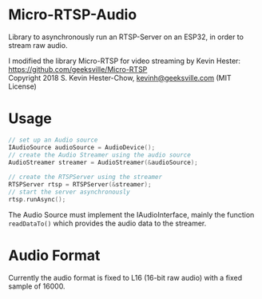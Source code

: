 # Micro-RTSP-Audio

Library to asynchronously run an RTSP-Server on an ESP32, in order to stream raw audio.

I modified the library Micro-RTSP for video streaming by Kevin Hester: https://github.com/geeksville/Micro-RTSP<br>
Copyright 2018 S. Kevin Hester-Chow, kevinh@geeksville.com (MIT License)

# Usage 

```C++
// set up an Audio source
IAudioSource audioSource = AudioDevice();
// create the Audio Streamer using the audio source
AudioStreamer streamer = AudioStreamer(&audioSource);
    
// create the RTSPServer using the streamer
RTSPServer rtsp = RTSPServer(&streamer);
// start the server asynchronously 
rtsp.runAsync();
```

The Audio Source must implement the IAudioInterface, mainly the function `readDataTo()` which provides the audio data to the streamer.

# Audio Format

Currently the audio format is fixed to L16 (16-bit raw audio) with a fixed sample of 16000.

